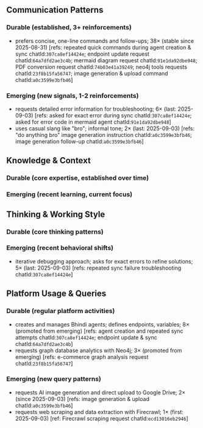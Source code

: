 ## Communication Patterns
### Durable (established, 3+ reinforcements)
- prefers concise, one-line commands and follow-ups; 38× (stable since 2025-08-31) [refs: repeated quick commands during agent creation & sync chatId:`307ca8ef14424e`; endpoint update request chatId:`64a7dfd2ae3c4b`; mermaid diagram request chatId:`91e1da92dbe948`; PDF conversion request chatId:`74b03e41a39249`; neo4j tools requests chatId:`23f8b15fa56747`; image generation & upload command chatId:`a0c3599e3bfb46`]

### Emerging (new signals, 1-2 reinforcements)
- requests detailed error information for troubleshooting; 6× (last: 2025-09-03) [refs: asked for exact error during sync chatId:`307ca8ef14424e`; asked for error code in mermaid agent chatId:`91e1da92dbe948`]
- uses casual slang like "bro"; informal tone; 2× (last: 2025-09-03) [refs: "do anything bro" image generation instruction chatId:`a0c3599e3bfb46`; image generation follow-up chatId:`a0c3599e3bfb46`]

## Knowledge & Context
### Durable (core expertise, established over time)

### Emerging (recent learning, current focus)

## Thinking & Working Style
### Durable (core thinking patterns)

### Emerging (recent behavioral shifts)
- iterative debugging approach; asks for exact errors to refine solutions; 5× (last: 2025-09-03) [refs: repeated sync failure troubleshooting chatId:`307ca8ef14424e`]

## Platform Usage & Queries
### Durable (regular platform activities)
- creates and manages Bhindi agents; defines endpoints, variables; 8× (promoted from emerging) [refs: agent creation and repeated sync attempts chatId:`307ca8ef14424e`; endpoint update & sync chatId:`64a7dfd2ae3c4b`]
- requests graph database analytics with Neo4j; 3× (promoted from emerging) [refs: e-commerce graph analysis request chatId:`23f8b15fa56747`]

### Emerging (new query patterns)
- requests AI image generation and direct upload to Google Drive; 2× (since 2025-09-03) [refs: image generation & upload chatId:`a0c3599e3bfb46`]
- requests web scraping and data extraction with Firecrawl; 1× (first: 2025-09-03) [ref: Firecrawl scraping request chatId:`ecd13016eb2946`]